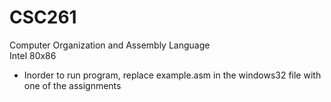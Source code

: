 # CSC261
Computer Organization and Assembly Language
<br />
Intel 80x86
* Inorder to run program, replace example.asm in the windows32 file with one of the assignments
